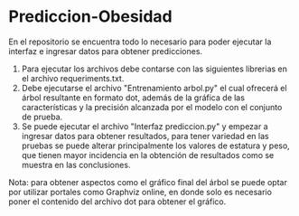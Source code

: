 # Prediccion-Obesidad
En el repositorio se encuentra todo lo necesario para poder ejecutar la interfaz e ingresar datos para obtener predicciones.
1. Para ejecutar los archivos debe contarse con las siguientes librerias en el archivo requeriments.txt.
3. Debe ejecutarse el archivo "Entrenamiento arbol.py" el cual ofrecerá el árbol resultante en formato dot, además de la gráfica de las características y la precisión alcanzada por el modelo con el conjunto de prueba.
4. Se puede ejecutar el archivo "Interfaz prediccion.py" y empezar a ingresar datos para obtener resultados, para tener variedad en las pruebas se puede alterar principalmente los valores de estatura y peso, que tienen mayor incidencia en la obtención de resultados como se muestra en las conclusiones.

Nota: para obtener aspectos como el gráfico final del árbol se puede optar por utilizar portales como Graphviz online, en donde solo es necesario poner el contenido del archivo dot para obtener el gráfico.
